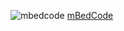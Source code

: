![mbedcode](https://user-images.githubusercontent.com/58227435/100896672-1c47f900-347c-11eb-816f-a9fdf2ee9bb2.png)
[mBedCode](https://mbedcode.com)
<!--
**mbedcode/mbedcode** is a ✨ _special_ ✨ repository because its `README.md` (this file) appears on your GitHub profile.

Here are some ideas to get you started:
### Hi there 👋
- 🔭 I’m currently working on ...
- 🌱 I’m currently learning ...
- 👯 I’m looking to collaborate on ...
- 🤔 I’m looking for help with ...
- 💬 Ask me about ...
- 📫 How to reach me: ...
- 😄 Pronouns: ...
- ⚡ Fun fact: ...
-->
